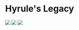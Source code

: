 # Hyrule's Legacy
![](https://img.shields.io/badge/dynamic/json?color=gray&label=version&query=version&url=https%3A%2F%2Fgithub.com%2Fchroma9%2FHyrulesLegacy%2Fraw%2Fmaster%2Fpackage.json)
![](https://img.shields.io/badge/eris-0.13.3-yellowgreen)
![](https://img.shields.io/badge/typescript-3.9.7-blue)
